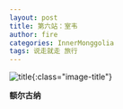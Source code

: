 ```yaml
---
layout: post
title: 第六站：室韦
author: fire
categories: InnerMonggolia 
tags: 说走就走 旅行
---
```


![title](https://image.sideproject.cn/titlex/title_030.jpg){:class="image-title"}

**额尔古纳**


